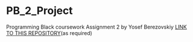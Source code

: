 # PB_2_Project
Programming Black coursework Assignment 2 by Yosef Berezovskiy
[LINK TO THIS REPOSITORY](https://github.com/russianambassador/programmingBlack.git)(as required)
